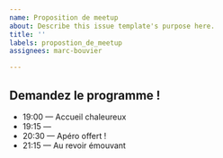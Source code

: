```yaml
---
name: Proposition de meetup
about: Describe this issue template's purpose here.
title: ''
labels: propostion_de_meetup
assignees: marc-bouvier

---
```


<!--
---
title:  "Introduction aux tests automatisés"
date: "2022-07-27"
category: "meetup"
event:
  date: "YYYY-MM-DD"
  location:
#    name: "La plage Digitale"
#    url: "https://www.openstreetmap.org/#map=19/48.57633/7.75553&layers=N"
  registration:
    type: meetup_com
#    url: "https://www.meetup.com/software-crafters-strasbourg/events/TODO"

---
-->

<!--
Énoncé du meetup.
-->

<!-- 
Bio succincte de la ou des personnes qui animent. Informations pour les contacter (ex. Twitter, LinkedIn, blog ...)
-->

## Demandez le programme !

<!-- Les date et le plan seront adaptés au contexte -->

- 19:00 — Accueil chaleureux
- 19:15 — <!-- Ici : le sujet du meetup -->
- 20:30 — Apéro offert !
- 21:15 — Au revoir émouvant
